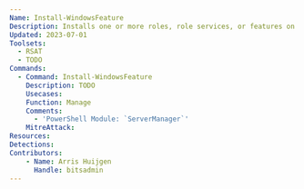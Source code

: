 ```yaml
---
Name: Install-WindowsFeature
Description: Installs one or more roles, role services, or features on either the local or a specified remote server that is running Windows Server 2012 R2
Updated: 2023-07-01
Toolsets:
  - RSAT
  - TODO
Commands:
  - Command: Install-WindowsFeature
    Description: TODO
    Usecases:
    Function: Manage
    Comments:
      - 'PowerShell Module: `ServerManager`'
    MitreAttack:
Resources:
Detections:
Contributors:
    - Name: Arris Huijgen
      Handle: bitsadmin
---
```

